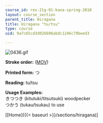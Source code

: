 ```yaml
---
course_id: res-21g-01-kana-spring-2010
layout: course_section
parent_title: Hiragana
title: Hiragana "tu/tsu"
type: course
uid: 9a7c65cd3d026696abdc1246c79beed3

---
```


![0436.gif](/coursemedia/res-21g-01-kana-spring-2010/ef7d0a85a9a06381568ae16009d1c5d0_0436.gif)

**Stroke order:** ([MOV](http://www.archive.org/download/MITRES21F.01S10_HIRAGANA_CHARACTERS/0436.mov))

**Printed form:** つ

**Reading:** tu/tsu

**Usage Examples:**  
きつつき (kitutuki/titsutsuki) woodpecker  
つかう (tukau/tsukau) to use

  
\[[Home]({{< baseurl >}}/sections/hiragana)\]